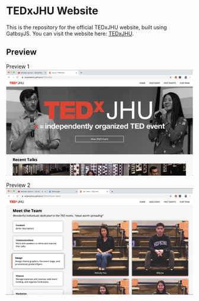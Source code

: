 # TEDxJHU Website

This is the repository for the official TEDxJHU website, built using GatbsyJS. You can visit the website here: [TEDxJHU](https://arpansahoo.github.io/TEDxJHU/).

## Preview
Preview 1
![](/preview.png)

Preview 2
![](/preview2.png)

